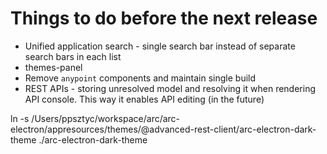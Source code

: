 # Things to do before the next release

-   Unified application search - single search bar instead of separate search bars in each list
-   themes-panel
-   Remove `anypoint` components and maintain single build
-   REST APIs - storing unresolved model and resolving it when rendering API console. This way it enables API editing (in the future)


ln -s /Users/ppsztyc/workspace/arc/arc-electron/appresources/themes/@advanced-rest-client/arc-electron-dark-theme ./arc-electron-dark-theme
